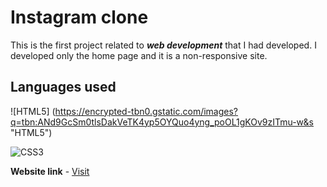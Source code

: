 # Instagram clone
This is the first project related to **_web development_** that I had developed. I developed only the home page and it is a non-responsive site.

## Languages used
![HTML5] (https://encrypted-tbn0.gstatic.com/images?q=tbn:ANd9GcSm0tlsDakVeTK4yp5OYQuo4yng_poOL1gKOv9zITmu-w&s "HTML5")


![CSS3]( "CSS3")


**Website link** - [Visit](https://93yit2.csb.app/ "URL")
